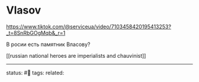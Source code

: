 # Vlasov
https://www.tiktok.com/@serviceua/video/7103458420195413253?_t=8SnRbGOgMqb&_r=1

В росии есть памятник Власову?

[[russian national heroes are imperialists and chauvinist]]


---
status: #🌱
tags: 
related: 